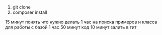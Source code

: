 1) git clone
2) composer install

15 минут понять что нужно делать
1 час на поиска примеров и класса для работы с базой
1 час 50 минут код
10 минут залить в гит 
